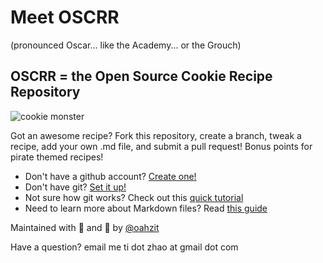 # Meet OSCRR
(pronounced Oscar... like the Academy... or the Grouch)
## OSCRR = the Open Source Cookie Recipe Repository

![cookie monster](https://github.com/oahzit/oscrr/blob/master/cookie.jpg)

Got an awesome recipe? Fork this repository, create a branch, tweak a recipe, add your own .md file, and submit a pull request! Bonus points for pirate themed recipes!

* Don't have a github account? [Create one!](https://github.com/join)
* Don't have git? [Set it up!](https://help.github.com/articles/set-up-git/)
* Not sure how git works? Check out this [quick tutorial](https://try.github.io/)
* Need to learn more about Markdown files? Read [this guide](https://guides.github.com/features/mastering-markdown/)

Maintained with :yellow_heart: and :cookie: by [@oahzit](https://github.com/oahzit)

Have a question? email me ti dot zhao at gmail dot com
